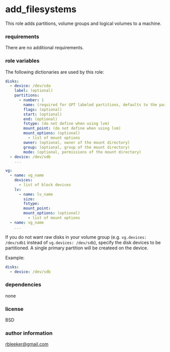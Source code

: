 # add_filesystems

This role adds partitions, volume groups and logical volumes to a machine.

### requirements

There are no additional requirements.

### role variables

The following dictionaries are used by this role:

```yaml
disks:
  - device: /dev/sda
    label: (optional)
    partitions:
      - number: 1
        name: (required for GPT labeled partitions, defaults to the partition type "primary" if not used)
        flags: (optional)
        start: (optional)
        end: (optional)
        fstype: (do not define when using lvm)
        mount_point: (do not define when using lvm)
        mount_options: (optional)
          - list of mount options
        owner: (optional, owner of the mount directory)
        group: (optional, group of the mount directory)
        mode: (optional, permissions of the mount directory)
  - device: /dev/sdb
    ...

vg:
  - name: vg_name
    devices:
      - list of block devices
    lv:
      - name: lv_name
        size:
        fstype:
        mount_point:
        mount_options: (optional)
          - list of mount options
  - name: vg_name
    ...
```

If you do not want raw disks in your volume group (e.g. `vg.devices: /dev/sdb1` instead of `vg.devices: /dev/sdb`),
specify the disk devices to be partitioned. A single primary partition will be createed on the device.

Example:

```yaml
disks:
  - device: /dev/sdb
```

### dependencies

none

### license

BSD

### author information

rbleeker@gmail.com
